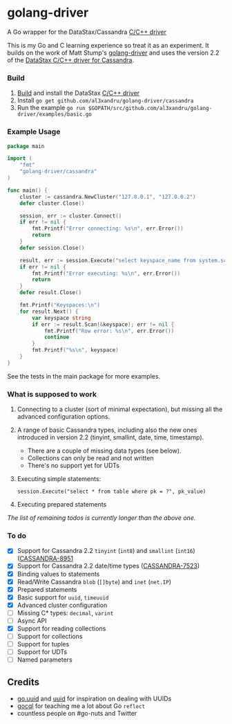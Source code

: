 golang-driver
=============

A Go wrapper for the DataStax/Cassandra [C/C++ driver](https://github.com/datastax/cpp-driver)

This is my Go and C learning experience so treat it as an experiment. It builds
on the work of Matt Stump's
[golang-driver](https://github.com/mstump/golang-driver) and uses the version
2.2 of the [DataStax C/C++ driver for Cassandra](https://github.com/datastax/cpp-driver).

### Build

1. [Build](http://datastax.github.io/cpp-driver/topics/building/) and install the DataStax [C/C++ driver](https://github.com/datastax/cpp-driver)
2. Install `go get github.com/al3xandru/golang-driver/cassandra`
3. Run the example `go run $GOPATH/src/github.com/al3xandru/golang-driver/examples/basic.go`

### Example Usage

```go
package main

import (
	"fmt"
	"golang-driver/cassandra"
)

func main() {
	cluster := cassandra.NewCluster("127.0.0.1", "127.0.0.2")
	defer cluster.Close()

	session, err := cluster.Connect()
	if err != nil {
		fmt.Printf("Error connecting: %s\n", err.Error())
		return
	}
	defer session.Close()

	result, err := session.Execute("select keyspace_name from system.schema_keyspaces")
	if err != nil {
		fmt.Printf("Error executing: %s\n", err.Error())
		return
	}
	defer result.Close()

	fmt.Printf("Keyspaces:\n")
	for result.Next() {
		var keyspace string
		if err := result.Scan(&keyspace); err != nil {
			fmt.Printf("Row error: %s\n", err.Error())
			continue
		}
		fmt.Printf("%s\n", keyspace)
	}
}
```

See the tests in the main package for more examples.

### What is supposed to work

1. Connecting to a cluster (sort of minimal expectation), but missing all the advanced configuration
   options.
2. A range of basic Cassandra types, including also the new ones introduced in
   version 2.2 (tinyint, smallint, date, time, timestamp). 

   * There are a couple of missing data types (see below).
   * Collections can only be read and not written
   * There's no support yet for UDTs

3. Executing simple statements:

    ```
    session.Execute("select * from table where pk = ?", pk_value)
    ```
4. Executing prepared statements

_The list of remaining todos is currently longer than the above one._

### To do

* [X] Support for Cassandra 2.2 `tinyint` (`int8`) and `smallint` (`int16`) ([CASSANDRA-8951](https://issues.apache.org/jira/browse/CASSANDRA-8951)
* [X] Support for Cassandra 2.2 date/time types ([CASSANDRA-7523](https://issues.apache.org/jira/browse/CASSANDRA-7523))
* [X] Binding values to statements
* [X] Read/Write Cassandra `blob` (`[]byte`) and `inet` (`net.IP`)
* [X] Prepared statements
* [X] Basic support for `uuid`, `timeuuid`
* [X] Advanced cluster configuration
* [ ] Missing C* types: `decimal`, `varint`
* [ ] Async API
* [X] Support for reading collections
* [ ] Support for collections
* [ ] Support for tuples
* [ ] Support for UDTs
* [ ] Named parameters

## Credits

* [go.uuid](https://github.com/satori/go.uuid) and [uuid](https://github.com/pborman/uuid) for inspiration on dealing with UUIDs
* [gocql](https://github.com/gocql/gocql) for teaching me a lot about Go
    `reflect`
* countless people on #go-nuts and Twitter
